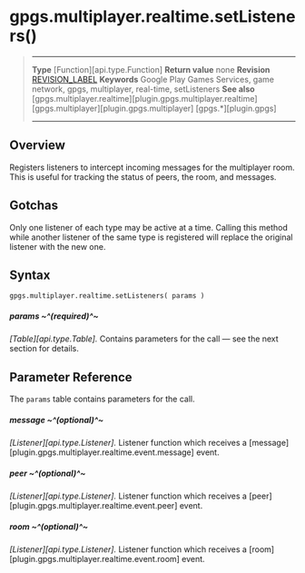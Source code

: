 # gpgs.multiplayer.realtime.setListeners()

> --------------------- ------------------------------------------------------------------------------------------
> __Type__              [Function][api.type.Function]
> __Return value__      none
> __Revision__          [REVISION_LABEL](REVISION_URL)
> __Keywords__          Google Play Games Services, game network, gpgs, multiplayer, real-time, setListeners
> __See also__          [gpgs.multiplayer.realtime][plugin.gpgs.multiplayer.realtime]
>						[gpgs.multiplayer][plugin.gpgs.multiplayer]
>                       [gpgs.*][plugin.gpgs]
> --------------------- ------------------------------------------------------------------------------------------

## Overview

Registers listeners to intercept incoming messages for the multiplayer room. This is useful for tracking the status of peers, the room, and messages.

## Gotchas

Only one listener of each type may be active at a time. Calling this method while another listener of the same type is registered will replace the original listener with the new one.

## Syntax

	gpgs.multiplayer.realtime.setListeners( params )

##### params ~^(required)^~
_[Table][api.type.Table]._ Contains parameters for the call &mdash; see the next section for details.

## Parameter Reference

The `params` table contains parameters for the call.

##### message ~^(optional)^~
_[Listener][api.type.Listener]._ Listener function which receives a [message][plugin.gpgs.multiplayer.realtime.event.message] event.

##### peer ~^(optional)^~
_[Listener][api.type.Listener]._ Listener function which receives a [peer][plugin.gpgs.multiplayer.realtime.event.peer] event.

##### room ~^(optional)^~
_[Listener][api.type.Listener]._ Listener function which receives a [room][plugin.gpgs.multiplayer.realtime.event.room] event.
